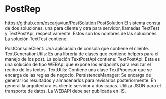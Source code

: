 # PostRep
https://github.com/oscarjaviun/PostSolution
PostSolution
El sistema consta de dos soluciones, una para cliente y otra para servidor, llamadas TextTest y TextPostApi, respectivamente. Estos son los nombres de las soluciones. La solución TextTest contiene:

PostConsoleClient: Una aplicación de consola que contiene el cliente.
TextGenerationUtils: Es una librería de clases que contiene helpers para el manejo de los post. La solución TextPostApi contiene:
TextPostApi: Esta es una solución de tipo WEBApi que expone los endpoints para realizar el recibo de los textos.
TextUtils: Contiene una clase TextProcesor que se encarga de las reglas de negocio.
PersistenceManager: Se encarga de generar los resultados y almacenarlos para revisarlos posteriormente.
En general la arquitectura es cliente servidor a dos capas. Utiliza JSON para el transporte de datos. La WEBAPI debe ser publicada en IIS.
